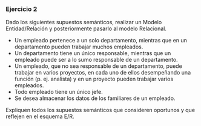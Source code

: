 ### **Ejercicio 2**

Dado los siguientes supuestos semánticos, realizar un Modelo Entidad/Relación y posteriormente pasarlo al modelo Relacional.

*   Un empleado pertenece a un solo departamento, mientras que en un departamento pueden trabajar muchos empleados.
*   Un departamento tiene un único responsable, mientras que un empleado puede ser a lo sumo responsable de un departamento.
*   Un empleado, que no sea responsable de un departamento, puede trabajar en varios proyectos, en cada uno de ellos desempeñando una función (p. ej. analista) y en un proyecto pueden trabajar varios empleados.
*   Todo empleado tiene un único jefe.
*   Se desea almacenar los datos de los familiares de un empleado.

Expliquen todos los supuestos semánticos que consideren oportunos y que reflejen en el esquema E/R.